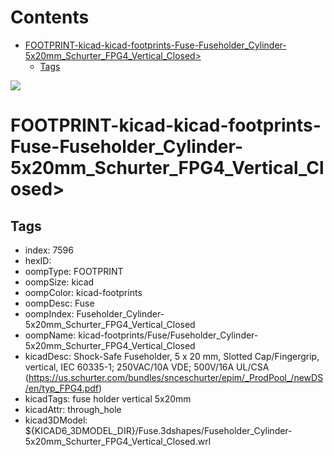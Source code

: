 



Contents
========

* [FOOTPRINT-kicad-kicad-footprints-Fuse-Fuseholder_Cylinder-5x20mm_Schurter_FPG4_Vertical_Closed>](#footprint-kicad-kicad-footprints-fuse-fuseholder_cylinder-5x20mm_schurter_fpg4_vertical_closed)
	* [Tags](#tags)
  
![][im]
# FOOTPRINT-kicad-kicad-footprints-Fuse-Fuseholder_Cylinder-5x20mm_Schurter_FPG4_Vertical_Closed>

## Tags

- index: 7596
- hexID: 
- oompType: FOOTPRINT
- oompSize: kicad
- oompColor: kicad-footprints
- oompDesc: Fuse
- oompIndex: Fuseholder_Cylinder-5x20mm_Schurter_FPG4_Vertical_Closed
- oompName: kicad-footprints/Fuse/Fuseholder_Cylinder-5x20mm_Schurter_FPG4_Vertical_Closed
- kicadDesc: Shock-Safe Fuseholder, 5 x 20 mm, Slotted Cap/Fingergrip, vertical, IEC 60335-1; 250VAC/10A VDE; 500V/16A UL/CSA (https://us.schurter.com/bundles/snceschurter/epim/_ProdPool_/newDS/en/typ_FPG4.pdf)
- kicadTags: fuse holder vertical 5x20mm
- kicadAttr: through_hole
- kicad3DModel: ${KICAD6_3DMODEL_DIR}/Fuse.3dshapes/Fuseholder_Cylinder-5x20mm_Schurter_FPG4_Vertical_Closed.wrl



[im]: image.png
